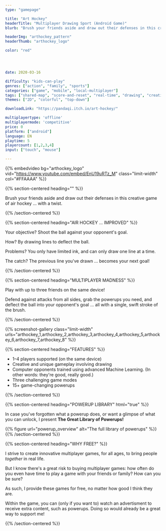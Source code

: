 ```yaml
---
type: "gamepage"

title: "Art Hockey"
headerTitle: "Multiplayer Drawing Sport (Android Game)"
blurb: "Brush your friends aside and draw out their defenses in this creative game of air hockey ... with a twist"

headerImg: "arthockey_pattern"
headerThumb: "arthockey_logo"

color: "red"




date: 2020-03-16

difficulty: "kids-can-play"
genres: ["action", "family", "sports"]
categories: ["game", "mobile", "local-multiplayer"]
tags: ["shared-map", "score-and-reset", "real-time", "drawing", "creative", "chaos", "game-modes", "powerups"]
themes: ["2D", "colorful", "top-down"]

downloadLink: "https://pandaqi.itch.io/art-hockey/"

multiplayertype: 'offline'
multiplayermode: 'competitive'
price: 0
platform: ["android"]
language: EN
playtime: 5
playercount: [1,2,3,4]
input: ["touch", "mouse"]

---
```


<div class="bgDiv"></div>

{{% embedvideo bg="arthockey_logo" vid="https://www.youtube.com/embed/EnU19uRTz_M" class="limit-width" col="#FFAAAA" %}}

<section>
	<a href="https://pandaqi.itch.io/art-hockey/" id="playStoreDownloadButton"></a>
</section>

{{% section-centered heading="" %}}

Brush your friends aside and draw out their defenses in this creative game of air hockey ... with a twist.

<!-- <p>Up to four creative painters, rapid and nimble, must defend their goal in air hockey, and make their opponents tremble</p> -->
<!-- <p>Up to 4 creative and swift painters must defend their goal in a wild game of air hockey.</p> -->
<!-- <p>Air hockey for 1-4 players ... with a twist.</p> -->

{{% /section-centered %}}

{{% section-centered heading="AIR HOCKEY ... IMPROVED" %}}

<span class="art-hockey-red">Your objective?</span> Shoot the ball against your opponent's goal.

<span class="art-hockey-blue">How?</span> By drawing lines to deflect the ball.

<span class="art-hockey-green">Problems?</span> You only have limited ink, and can only draw one line at a time.

<span class="art-hockey-purple">The catch?</span> The previous line you've drawn ... becomes your next goal!

{{% /section-centered %}}

{{% section-centered heading="MULTIPLAYER MADNESS" %}}

Play with up to three friends on the same device!

Defend against attacks from all sides, grab the powerups you need, and deflect the ball into your opponent's goal ... all with a single, swift stroke of the brush.

{{% /section-centered %}}

{{% screenshot-gallery class="limit-width" urls="arthockey_1,arthockey_2,arthockey_3,arthockey_4,arthockey_5,arthockey_6,arthockey_7,arthockey_8" %}}

{{% section-centered heading="FEATURES" %}}

- 1&ndash;4 players supported (on the same device)
- Creative and unique gameplay involving drawing
- Computer opponents trained using advanced Machine Learning. (In other words: they're good, really good.)
- Three challenging game modes
- 15+ game-changing powerups

{{% /section-centered %}}

{{% section-centered heading="POWERUP LIBRARY" html="true" %}}
<p>In case you've forgotten what a powerup does, or want a glimpse of what you can unlock, I present <strong>The Great Library of Powerups!</strong></p>

{{% figure url="powerup_overview" alt="The full library of powerups" %}} 
{{% /section-centered %}}

{{% section-centered heading="WHY FREE?" %}}

I strive to create innovative multiplayer games, for all ages, to bring people _together_ in real life.

But I know there's a great risk to buying multiplayer games: how often do you even have time to play a game with your friends or family? How can you be sure?

As such, I provide these games for free, no matter how good I think they are.

Within the game, you can (only if you want to) watch an advertisment to receive extra content, such as powerups. Doing so would already be a great way to support me!

{{% /section-centered %}}